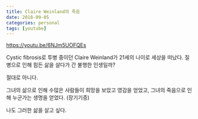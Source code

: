 ```yaml
---
title: Claire Weinland의 죽음
date: 2018-09-05
categories: personal
tags: [youtube]
---
```


https://youtu.be/6NJm5UOFQEs

Cystic fibrosis로 투병 중이던 Claire Weinland가 21세의 나이로 세상을 떠났다. 
질병으로 인해 힘든 삶을 살다가 간 불행한 인생일까? 

절대로 아니다. 

그녀의 삶으로 인해 수많은 사람들이 희망을 보았고 영감을 얻었고, 그녀의 죽음으로 인해 누군가는 생명을 얻었다. (장기기증)

나도 그러한 삶을 살고 싶다. 
